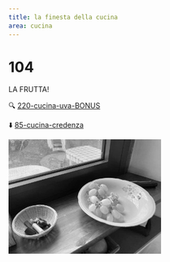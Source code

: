 ```yaml
---
title: la finesta della cucina
area: cucina
---
```

# 104
LA FRUTTA!

🔍 [220-cucina-uva-BONUS](220-cucina-uva-BONUS.md)

⬇️ [85-cucina-credenza](85-cucina-credenza.md)

![foto_83](../_assets/preview/foto_83.jpg)
